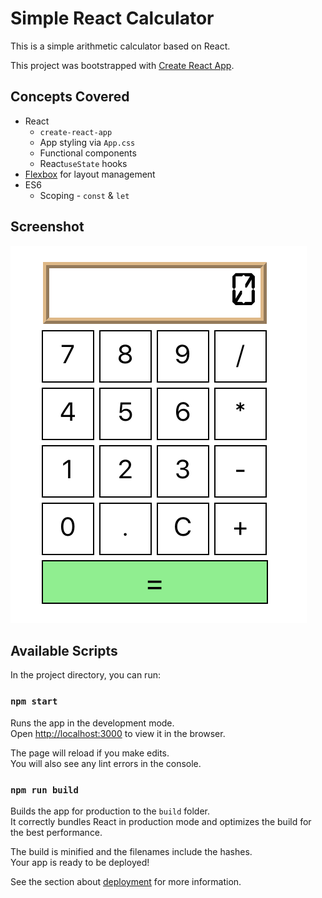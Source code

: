 # Simple React Calculator 

This is a simple arithmetic calculator based on React. 

This project was bootstrapped with [Create React App](https://github.com/facebook/create-react-app).

## Concepts Covered

- React
    - `create-react-app`
    - App styling via `App.css`
    - Functional components
    - React`useState` hooks
- [Flexbox](https://css-tricks.com/snippets/css/a-guide-to-flexbox/) for layout management
- ES6
    - Scoping - `const` & `let`

## Screenshot

![Screenshot](screenshot.png)

## Available Scripts

In the project directory, you can run:

### `npm start`

Runs the app in the development mode.\
Open [http://localhost:3000](http://localhost:3000) to view it in the browser.

The page will reload if you make edits.\
You will also see any lint errors in the console.

### `npm run build`

Builds the app for production to the `build` folder.\
It correctly bundles React in production mode and optimizes the build for the best performance.

The build is minified and the filenames include the hashes.\
Your app is ready to be deployed!

See the section about [deployment](https://facebook.github.io/create-react-app/docs/deployment) for more information.
